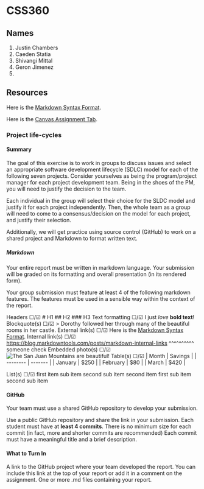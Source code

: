# CSS360

## Names
1. Justin Chambers
2. Caeden Statia
3. Shivangi Mittal
4. Geron Jimenez
5. 

## Resources
Here is the [Markdown Syntax Format](https://www.markdownguide.org/basic-syntax/#links).

Here is the [Canvas Assignment Tab](https://canvas.uw.edu/courses/1817344/assignments/10273913?return_to=https%3A%2F%2Fcanvas.uw.edu%2Fcalendar%23view_name%3Dmonth%26view_start%3D2025-04-01).

### Project life-cycles

#### Summary
The goal of this exercise is to work in groups to discuss issues and select an appropriate software development lifecycle (SDLC) model for each of the following seven projects. Consider yourselves as being the program/project manager for each project development team. Being in the shoes of the PM, you will need to justify the decision to the team.  

Each individual in the group will select their choice for the SLDC model and justify it for each project independently. Then, the whole team as a group will need to come to a consensus/decision on the model for each project, and justify their selection.

Additionally, we will get practice using source control (GitHub) to work on a shared project and Markdown to format written text.

##### Markdown
Your entire report must be written in markdown language.  Your submission will be graded on its formatting and overall presentation (in its rendered form).

Your group submission must feature at least 4 of the following markdown features.  The features must be used in a sensible way within the context of the report.  

Headers                 ☐/☑
    #   H1
    ##  H2
    ### H3
Text formatting         ☐/☑
    I just *love* **bold text**!
Blockquote(s)           ☐/☑
    > Dorothy followed her through many of the beautiful rooms in her castle.
External link(s)        ☐/☑
    Here is the [Markdown Syntax Format](https://www.markdownguide.org/basic-syntax/#links).
Internal link(s)        ☐/☑
    https://blog.markdowntools.com/posts/markdown-internal-links
    ^^^^^^^^^^ someone check
Embedded photo(s)       ☐/☑
    ![The San Juan Mountains are beautiful!](/assets/images/san-juan-mountains.jpg "San Juan Mountains")
Table(s)                ☐/☑
    | Month    | Savings |
    | -------- | ------- |
    | January  | $250    |
    | February | $80     |
    | March    | $420    |

List(s)                 ☐/☑
    first item
        sub item
        second sub item
    second item
        first sub item
        second sub item

#### GitHub
Your team must use a shared GitHub repository to develop your submission. 

Use a public GitHub repository and share the link in your submission.
Each student must have at **least 4 commits**.  There is no minimum size for each commit (in fact, more and shorter commits are recommended)
Each commit must have a meaningful title and a brief description.
#### What to Turn In
A link to the GitHub project where your team developed the report.  You can include this link at the top of your report or add it in a comment on the assignment.
One or more .md files containing your report.

